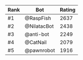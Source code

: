 Rank|Bot|Rating
---|---|---
#1|@RaspFish|2637
#2|@NilatacBot|2438
#3|@anti-bot|2249
#4|@CatNail|2079
#5|@pawnrobot|1916
